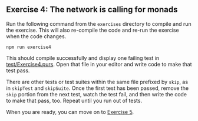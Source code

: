 ## Exercise 4: The network is calling for monads

Run the following command from the `exercises` directory to compile and run the exercise. This will also re-compile the code and re-run the exercise when the code changes.

```
npm run exercise4
```

This should compile successfully and display one failing test in [test/Exercise4.purs](test/Exercise4.purs). Open that file in your editor and write code to make that test pass.

There are other tests or test suites within the same file prefixed by `skip`, as in `skipTest` and `skipSuite`. Once the first test has been passed, remove the `skip` portion from the next test, watch the test fail, and then write the code to make that pass, too. Repeat until you run out of tests.

When you are ready, you can move on to [Exercise 5](Exercise5.md).